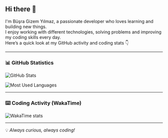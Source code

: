 ## Hi there 👋

I'm Büşra Gizem Yılmaz, a passionate developer who loves learning and building new things.  
I enjoy working with different technologies, solving problems and improving my coding skills every day.  
Here’s a quick look at my GitHub activity and coding stats 👇  

---

### 📊 GitHub Statistics

![GitHub Stats](https://github-readme-stats.vercel.app/api?username=busragizemyilmaz&show_icons=true&theme=dark)

![Most Used Languages](https://github-readme-stats.vercel.app/api/top-langs/?username=busragizemyilmaz&layout=compact&theme=dark)

---

### ⌨️ Coding Activity (WakaTime)

![WakaTime stats](https://github-readme-stats.vercel.app/api/wakatime?username=busragizemyilmaz&layout=compact&theme=dark&cache_seconds=60)

---

💡 *Always curious, always coding!*





<!--
**busragizemyilmaz/busragizemyilmaz** is a ✨ _special_ ✨ repository because its `README.md` (this file) appears on your GitHub profile.

Here are some ideas to get you started:

- 🔭 I’m currently working on ...
- 🌱 I’m currently learning ...
- 👯 I’m looking to collaborate on ...
- 🤔 I’m looking for help with ...
- 💬 Ask me about ...
- 📫 How to reach me: ...
- 😄 Pronouns: ...
- ⚡ Fun fact: ...
-->
